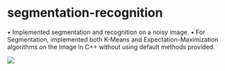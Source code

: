 # segmentation-recognition

•	Implemented segmentation and recognition on a noisy image.
•	For Segmentation, implemented both K-Means and Expectation-Maximization algorithms on the image in C++ without using default methods provided.

![](images/Original_image.JPG)

